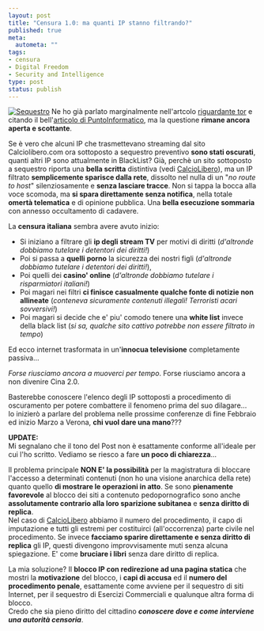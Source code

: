 ```yaml
--- 
layout: post
title: "Censura 1.0: ma quanti IP stanno filtrando?"
published: true
meta: 
  autometa: ""
tags: 
- censura
- Digital Freedom
- Security and Intelligence
type: post
status: publish
---
```

[![Sequestro](/download/thumb-20060212_gdf.jpg)](/download/20060212_gdf.jpg)
Ne ho già parlato marginalmente nell'artcolo [riguardante tor](/tor/) e citando il bell'[articolo di PuntoInformatico](http://punto-informatico.it/p.asp?i=57671&r=PI), ma la questione **rimane ancora aperta e scottante**.  

Se è vero che alcuni IP che trasmettevano streaming dal sito Calciolibero.com ora sottoposto a sequestro preventivo **sono stati oscurati**, quanti altri IP sono attualmente in BlackList?
Già, perchè un sito sottoposto a sequestro riporta una **bella scritta** distintiva (vedi [CalcioLibero](http://www.calciolibero.com)), ma un IP filtrato **semplicemente sparisce dalla rete**, dissolto nel nulla di un "*no route to host*" silenziosamente e **senza lasciare tracce**. Non si tappa la bocca alla voce scomoda, ma **si spara direttamente senza notifica**, nella totale **omertà telematica** e di opinione pubblica. Una **bella esecuzione sommaria** con annesso occultamento di cadavere.

La **censura italiana** sembra avere avuto inizio: 

* Si iniziano a filtrare gli **ip degli stream TV** per motivi di diritti (*d'altronde dobbiamo tutelare i detentori dei diritti!*)  
* Poi si passa a **quelli porno** la sicurezza dei nostri figli (*d'altronde dobbiamo tutelare i detentori dei diritti!*),
* Poi quelli dei **casino' online** (*d'altronde dobbiamo tutelare i risparmiatori italiani!*)
* Poi magari nei filtri **ci finisce casualmente qualche fonte di notizie non allineate** (*conteneva sicuramente contenuti illegali! Terroristi acari sovversivi!*)
* Poi magari si decide che e' piu' comodo tenere una **white list** invece della black list (*si sa, qualche sito cattivo potrebbe non essere filtrato in tempo*)

Ed ecco internet trasformata in un'**innocua televisione** completamente passiva...  

_Forse riusciamo ancora a muoverci per tempo_. Forse riusciamo ancora a non divenire Cina 2.0.  

Basterebbe conoscere l'elenco degli IP sottoposti a procedimento di oscuramento per potere combattere il fenomeno prima del suo dilagare...  
Io inizierò a parlare del problema nelle prossime conferenze di fine Febbraio ed inizio Marzo a Verona, **chi vuol dare una mano**???

**UPDATE:**  
Mi segnalano che il tono del Post non è esattamente conforme all'ideale per cui l'ho scritto. Vediamo se riesco a fare **un poco di chiarezza**...  

Il problema principale **NON E' la possibilità** per la magistratura di bloccare l'accesso a determinati contenuti (non ho una visione anarchica della rete) quanto quello **di mostrare le operazioni in atto**. Se sono **pienamente favorevole** al blocco dei siti a contenuto pedopornografico sono anche **assolutamente contrario alla loro sparizione subitanea** e **senza diritto di replica**.  
Nel caso di [CalcioLibero](http://www.calciolibero.com) abbiamo il numero del procedimento, il capo di imputazione e tutti gli estremi per costituirci (all'occorrenza) parte civile nel procedimento. Se invece **facciamo sparire direttamente e senza diritto di replica** gli IP, questi divengono improvvisamente muti senza alcuna spiegazione. E' come **bruciare i libri** senza dare diritto di replica.  

La mia soluzione? Il **blocco IP con redirezione ad una pagina statica** che mostri la **motivazione** del blocco, i **capi di accusa** ed il **numero del procedimento penale**, esattamente come avviene per il sequestro di siti Internet, per il sequestro di Esercizi Commerciali e qualunque altra forma di blocco.  
Credo che sia pieno diritto del cittadino _**conoscere dove e come interviene una autorità censoria**_. 
